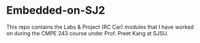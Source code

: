 # Embedded-on-SJ2
This repo contains the Labs &amp; Project (RC Car) modules that I have worked on during the CMPE 243 course under Prof. Preet Kang at SJSU.
